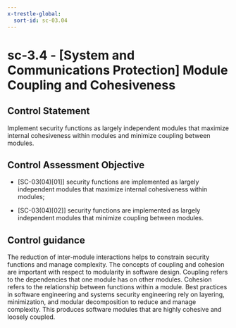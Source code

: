 ```yaml
---
x-trestle-global:
  sort-id: sc-03.04
---
```


# sc-3.4 - \[System and Communications Protection\] Module Coupling and Cohesiveness

## Control Statement

Implement security functions as largely independent modules that maximize internal cohesiveness within modules and minimize coupling between modules.

## Control Assessment Objective

- \[SC-03(04)[01]\] security functions are implemented as largely independent modules that maximize internal cohesiveness within modules;

- \[SC-03(04)[02]\] security functions are implemented as largely independent modules that minimize coupling between modules.

## Control guidance

The reduction of inter-module interactions helps to constrain security functions and manage complexity. The concepts of coupling and cohesion are important with respect to modularity in software design. Coupling refers to the dependencies that one module has on other modules. Cohesion refers to the relationship between functions within a module. Best practices in software engineering and systems security engineering rely on layering, minimization, and modular decomposition to reduce and manage complexity. This produces software modules that are highly cohesive and loosely coupled.
